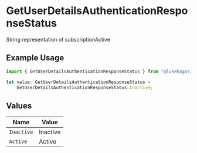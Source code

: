 # GetUserDetailsAuthenticationResponseStatus

String representation of subscriptionActive

## Example Usage

```typescript
import { GetUserDetailsAuthenticationResponseStatus } from "@lukehagar/plexjs/sdk/models/operations";

let value: GetUserDetailsAuthenticationResponseStatus =
    GetUserDetailsAuthenticationResponseStatus.Inactive;
```

## Values

| Name       | Value      |
| ---------- | ---------- |
| `Inactive` | Inactive   |
| `Active`   | Active     |